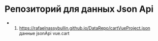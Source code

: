 # Репозиторий для данных Json Api

- 1. https://rafaelnassybullin.github.io/DataRepo/cartVueProject.json данные jsonApi vue.cart 
